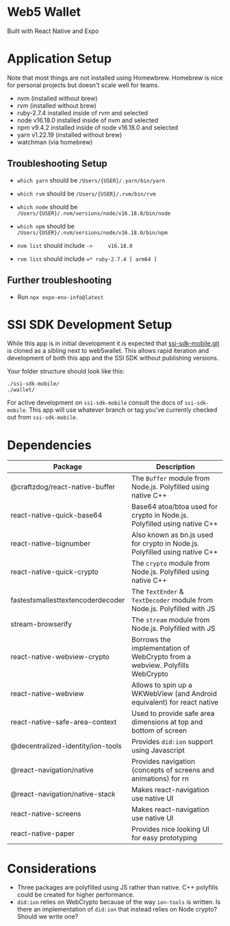 # Web5 Wallet

Built with React Native and Expo

# Application Setup

Note that most things are not installed using Homewbrew. Homebrew is nice for personal projects but doesn't scale well for teams.

- nvm (installed without brew)
- rvm (installed without brew)
- ruby-2.7.4 installed inside of rvm and selected
- node v16.18.0 installed inside of nvm and selected
- npm v9.4.2 installed inside of node v16.18.0 and selected
- yarn v1.22.19 (installed without brew)
- watchman (via homebrew)

## Troubleshooting Setup

- `which yarn` should be `/Users/{USER}/.yarn/bin/yarn`

- `which rvm` should be `/Users/{USER}/.rvm/bin/rvm`

- `which node` should be `/Users/{USER}/.nvm/versions/node/v16.18.0/bin/node`

- `which npm` should be `/Users/{USER}/.nvm/versions/node/v16.18.0/bin/npm`

- `nvm list` should include `->     v16.18.0`

- `rvm list` should include `=* ruby-2.7.4 [ arm64 ]`

## Further troubleshooting

- Run `npx expo-env-info@latest`

# SSI SDK Development Setup

While this app is in initial development it is expected that [ssi-sdk-mobile.git](https://github.com/TBD54566975/ssi-sdk-mobile) is cloned as a sibling next to web5wallet. This allows rapid iteration and development of both this app and the SSI SDK without publishing versions.

Your folder structure should look like this:

```
./ssi-sdk-mobile/
./wallet/
```

For active development on `ssi-sdk-mobile` consult the docs of `ssi-sdk-mobile`. This app will use whatever branch or tag you've currently checked out from `ssi-sdk-mobile`.

# Dependencies

| Package                           | Description                                                                 |
| --------------------------------- | --------------------------------------------------------------------------- |
| @craftzdog/react-native-buffer    | The `Buffer` module from Node.js. Polyfilled using native C++               |
| react-native-quick-base64         | Base64 atoa/btoa used for crypto in Node.js. Polyfilled using native C++    |
| react-native-bignumber            | Also known as bn.js used for crypto in Node.js. Polyfilled using native C++ |
| react-native-quick-crypto         | The `crypto` module from Node.js. Polyfilled using native C++               |
| fastestsmallesttextencoderdecoder | The `TextEnder` & `TextDecoder` module from Node.js. Polyfilled with JS     |
| stream-browserify                 | The `stream` module from Node.js. Polyfilled with JS                        |
| react-native-webview-crypto       | Borrows the implementation of WebCrypto from a webview. Polyfills WebCrypto |
| react-native-webview              | Allows to spin up a WKWebView (and Android equivalent) for react native     |
| react-native-safe-area-context    | Used to provide safe area dimensions at top and bottom of screen            |
| @decentralized-identity/ion-tools | Provides `did:ion` support using Javascript                                 |
| @react-navigation/native          | Provides navigation (concepts of screens and animations) for rn             |
| @react-navigation/native-stack    | Makes react-navigation use native UI                                        |
| react-native-screens              | Makes react-navigation use native UI                                        |
| react-native-paper                | Provides nice looking UI for easy prototyping                               |

# Considerations

- Three packages are polyfilled using JS rather than native. C++ polyfills could be created for higher performance.
- `did:ion` relies on WebCrypto because of the way `ion-tools` is written. Is there an implementation of `did:ion` that instead relies on Node crypto? Should we write one?
